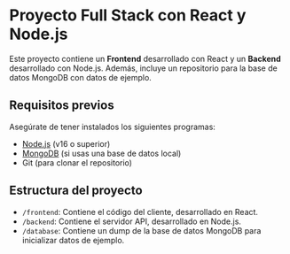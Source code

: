 # Proyecto Full Stack con React y Node.js

Este proyecto contiene un **Frontend** desarrollado con React y un **Backend** desarrollado con Node.js. Además, incluye un repositorio para la base de datos MongoDB con datos de ejemplo.

## **Requisitos previos**
Asegúrate de tener instalados los siguientes programas:
- [Node.js](https://nodejs.org/) (v16 o superior)
- [MongoDB](https://www.mongodb.com/) (si usas una base de datos local)
- Git (para clonar el repositorio)

## **Estructura del proyecto**
- `/frontend`: Contiene el código del cliente, desarrollado en React.
- `/backend`: Contiene el servidor API, desarrollado en Node.js.
- `/database`: Contiene un dump de la base de datos MongoDB para inicializar datos de ejemplo.
